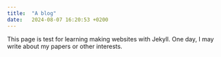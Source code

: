 ```yaml
---
title:  "A blog"
date:   2024-08-07 16:20:53 +0200
---
```

This page is test for learning making websites with Jekyll. One day, I may write about my papers or other interests. 
